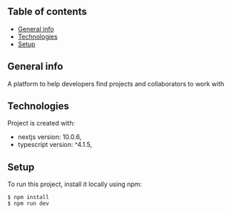 ## Table of contents

- [General info](#general-info)
- [Technologies](#technologies)
- [Setup](#setup)

## General info

A platform to help developers find projects and collaborators to work with

## Technologies

Project is created with:

- nextjs version: 10.0.6,
- typescript version: ^4.1.5,

## Setup

To run this project, install it locally using npm:

```
$ npm install
$ npm run dev
```
